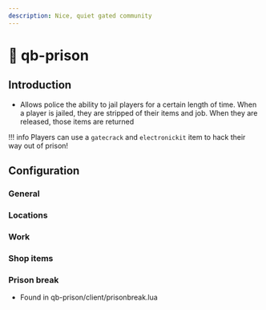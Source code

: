 ```yaml
---
description: Nice, quiet gated community
---
```


# 🔐 qb-prison

## Introduction

* Allows police the ability to jail players for a certain length of time. When a player is jailed, they are stripped of their items and job. When they are released, those items are returned

!!! info
    Players can use a `gatecrack` and `electronickit` item to hack their way out of prison!


## Configuration

### General



### Locations


### Work



### Shop items



### Prison break

* Found in qb-prison/client/prisonbreak.lua



